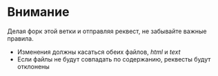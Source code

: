 # Внимание
Делая форк этой ветки и отправляя реквест, не забывайте важные правила.
- Изменения должны касаться обеих файлов, _html_ и _text_
- Если файлы не будут совпадать по содержанию, реквесты будут отклонены
